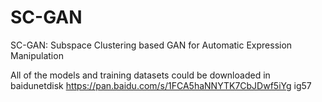 # SC-GAN
SC-GAN: Subspace Clustering based GAN for Automatic Expression Manipulation

All of the models and training datasets could be downloaded in baidunetdisk
https://pan.baidu.com/s/1FCA5haNNYTK7CbJDwf5iYg 
ig57 
